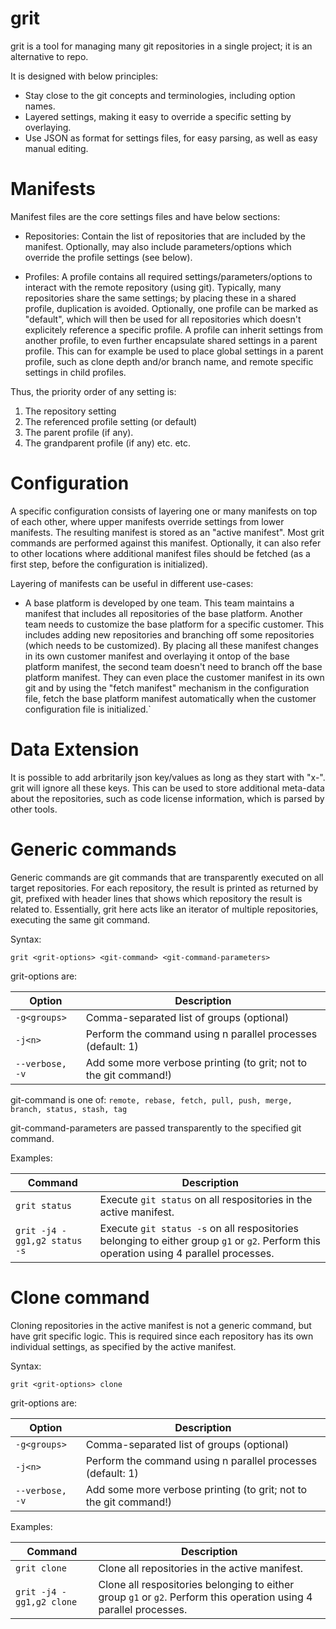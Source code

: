 # grit
grit is a tool for managing many git repositories in a single project; it is an alternative to repo.

It is designed with below principles:
* Stay close to the git concepts and terminologies, including option names.
* Layered settings, making it easy to override a specific setting by overlaying.
* Use JSON as format for settings files, for easy parsing, as well as easy manual editing.

# Manifests
Manifest files are the core settings files and have below sections:
* Repositories: Contain the list of repositories that are included by the manifest. Optionally, may also include parameters/options which override the profile settings (see below).

* Profiles: A profile contains all required settings/parameters/options to interact with the remote repository (using git). Typically, many repositories share the same settings; by placing these in a shared profile, duplication is avoided. Optionally, one profile can be marked as "default", which will then be used for all repositories which doesn't explicitely reference a specific profile.
A profile can inherit settings from another profile, to even further encapsulate shared settings in a parent profile. This can for example be used to place global settings in a parent profile, such as clone depth and/or branch name, and remote specific settings in child profiles.

Thus, the priority order of any setting is:
1. The repository setting
2. The referenced profile setting (or default)
3. The parent profile (if any).
4. The grandparent profile (if any) etc. etc.

# Configuration
A specific configuration consists of layering one or many manifests on top of each other, where upper manifests override settings from lower manifests. The resulting manifest is stored as an "active manifest". Most grit commands are performed against this manifest.
Optionally, it can also refer to other locations where additional manifest files should be fetched (as a first step, before the configuration is initialized).

Layering of manifests can be useful in different use-cases:
* A base platform is developed by one team. This team maintains a manifest that includes all repositories of the base platform. Another team needs to customize the base platform for a specific customer. This includes adding new repositories and branching off some repositories (which needs to be customized). By placing all these manifest changes in its own customer manifest and overlaying it ontop of the base platform manifest, the second team doesn't need to branch off the base platform manifest. They can even place the customer manifest in its own git and by using the "fetch manifest" mechanism in the configuration file, fetch the base platform manifest automatically when the customer configuration file is initialized.`

# Data Extension
It is possible to add arbritarily json key/values as long as they start with "x-". grit will ignore all these keys. This can be used to store additional meta-data about the repositories, such as code license information, which is parsed by other tools.

# Generic commands
Generic commands are git commands that are transparently executed on all target repositories. For each repository, the result is printed as returned by git, prefixed with header lines that shows which repository the result is related to.
Essentially, grit here acts like an iterator of multiple repositories, executing the same git command.

Syntax:
```
grit <grit-options> <git-command> <git-command-parameters>
```

grit-options are:

| Option | Description |
| --- | --- |
| `-g<groups>` | Comma-separated list of groups (optional) |
| `-j<n>` | Perform the command using n parallel processes (default: 1) |
| `--verbose, -v` | Add some more verbose printing (to grit; not to the git command!) |

git-command is one of:
`remote, rebase, fetch, pull, push, merge, branch, status, stash, tag`

git-command-parameters are passed transparently to the specified git command.

Examples:

| Command | Description |
| --- | --- |
| `grit status` | Execute `git status` on all respositories in the active manifest. |
| `grit -j4 -gg1,g2 status -s` | Execute `git status -s` on all respositories belonging to either group `g1` or `g2`. Perform this operation using 4 parallel processes. |

# Clone command
Cloning repositories in the active manifest is not a generic command, but have grit specific logic. This is required since each repository has its own individual settings, as specified by the active manifest.

Syntax:
```
grit <grit-options> clone
```

grit-options are:

| Option | Description |
| --- | --- |
| `-g<groups>` | Comma-separated list of groups (optional) |
| `-j<n>` | Perform the command using n parallel processes (default: 1) |
| `--verbose, -v` | Add some more verbose printing (to grit; not to the git command!) |

Examples:

| Command | Description |
| --- | --- |
| `grit clone` | Clone all repositories in the active manifest.	|
| `grit -j4 -gg1,g2 clone` | Clone all respositories belonging to either group `g1` or `g2`. Perform this operation using 4 parallel processes. |
